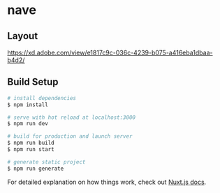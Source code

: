 # nave

## Layout

https://xd.adobe.com/view/e1817c9c-036c-4239-b075-a416eba1dbaa-b4d2/

## Build Setup

```bash
# install dependencies
$ npm install

# serve with hot reload at localhost:3000
$ npm run dev

# build for production and launch server
$ npm run build
$ npm run start

# generate static project
$ npm run generate
```

For detailed explanation on how things work, check out [Nuxt.js docs](https://nuxtjs.org).
